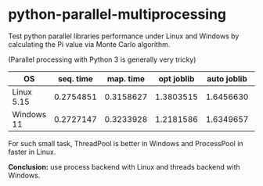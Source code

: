 # python-parallel-multiprocessing

Test python parallel libraries performance under Linux and Windows 
by calculating the Pi value via Monte Carlo algorithm. 

(Parallel processing with Python 3 is generally very tricky)


| OS         | seq. time | map. time | opt joblib | auto joblib | ProcessPool | ThreadPool | ThreadPoolExecutor | ProcessPoolExecutor | mpire     |
|------------|-----------|-----------|------------|-------------|-------------|------------|--------------------|---------------------|-----------|
| Linux 5.15 | 0.2754851 | 0.3158627 | 1.3803515  | 1.6456630   | 0.1508692   | 0.3681457  | 18.8981458         | 0.2698220           | 1.5323328 |
| Windows 11 | 0.2727147 | 0.3233928 | 1.2181586  | 1.6349657   | 1.0570806   | 0.3281467  | 15.1203394         | 1.2328661           | 5.1917256 |

For such small task, ThreadPool is better in Windows and ProcessPool in faster in Linux.

**Conclusion:** use process backend with Linux and threads backend with Windows.
